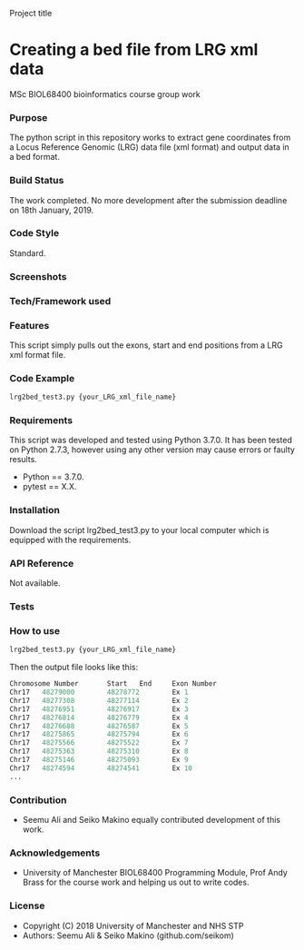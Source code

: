 Project title
# Creating a bed file from LRG xml data
MSc BIOL68400 bioinformatics course group work


### Purpose
The python script in this repository works to extract gene coordinates from a Locus Reference Genomic (LRG) data file (xml format) and output data in a bed format.

### Build Status
The work completed. No more development after the submission deadline on 18th January, 2019.

### Code Style
Standard.

### Screenshots

### Tech/Framework used

### Features
This script simply pulls out the exons, start and end positions from a LRG xml format file.

### Code Example
 ```python
lrg2bed_test3.py {your_LRG_xml_file_name}
```
### Requirements
This script was developed and tested using Python 3.7.0. It has been tested on Python 2.7.3, however using any other version may cause errors or faulty results. 

- Python == 3.7.0.
- pytest == X.X.

### Installation
Download the script lrg2bed_test3.py to your local computer which is equipped with the requirements. 


### API Reference
Not available.

### Tests

### How to use
 ```python
lrg2bed_test3.py {your_LRG_xml_file_name}
```
Then the output file looks like this:
```python
Chromosome Number       Start   End     Exon Number
Chr17   48279000        48278772        Ex 1
Chr17   48277308        48277114        Ex 2
Chr17   48276951        48276917        Ex 3
Chr17   48276814        48276779        Ex 4
Chr17   48276688        48276587        Ex 5
Chr17   48275865        48275794        Ex 6
Chr17   48275566        48275522        Ex 7
Chr17   48275363        48275310        Ex 8
Chr17   48275146        48275093        Ex 9
Chr17   48274594        48274541        Ex 10
...
```

### Contribution
- Seemu Ali and Seiko Makino equally contributed development of this work.

### Acknowledgements
- University of Manchester BIOL68400 Programming Module, Prof Andy Brass for the course work and helping us out to write codes.

### License
 - Copyright (C) 2018 University of Manchester and NHS STP 
 - Authors: Seemu Ali & Seiko Makino (github.com/seikom)